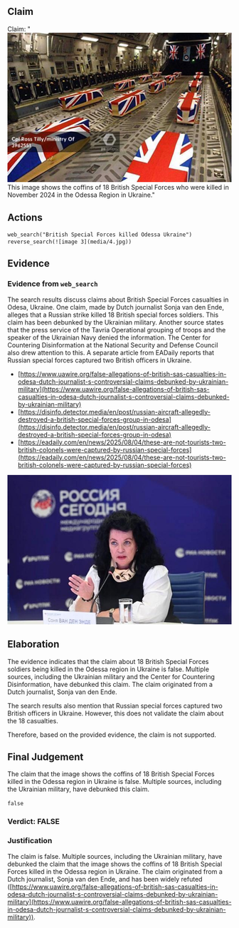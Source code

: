 ## Claim
Claim: "![image 3](media/4.jpg) This image shows the coffins of 18 British Special Forces who were killed in November 2024 in the Odessa Region in Ukraine."

## Actions
```
web_search("British Special Forces killed Odessa Ukraine")
reverse_search(![image 3](media/4.jpg))
```

## Evidence
### Evidence from `web_search`
The search results discuss claims about British Special Forces casualties in Odesa, Ukraine. One claim, made by Dutch journalist Sonja van den Ende, alleges that a Russian strike killed 18 British special forces soldiers. This claim has been debunked by the Ukrainian military. Another source states that the press service of the Tavria Operational grouping of troops and the speaker of the Ukrainian Navy denied the information. The Center for Countering Disinformation at the National Security and Defense Council also drew attention to this. A separate article from EADaily reports that Russian special forces captured two British officers in Ukraine.

*   [https://www.uawire.org/false-allegations-of-british-sas-casualties-in-odesa-dutch-journalist-s-controversial-claims-debunked-by-ukrainian-military](https://www.uawire.org/false-allegations-of-british-sas-casualties-in-odesa-dutch-journalist-s-controversial-claims-debunked-by-ukrainian-military)
*   [https://disinfo.detector.media/en/post/russian-aircraft-allegedly-destroyed-a-british-special-forces-group-in-odesa](https://disinfo.detector.media/en/post/russian-aircraft-allegedly-destroyed-a-british-special-forces-group-in-odesa)
*   [https://eadaily.com/en/news/2025/08/04/these-are-not-tourists-two-british-colonels-were-captured-by-russian-special-forces](https://eadaily.com/en/news/2025/08/04/these-are-not-tourists-two-british-colonels-were-captured-by-russian-special-forces)

![image 1595](media/2025-08-07_18-53-1754592782-712556.jpg)


## Elaboration
The evidence indicates that the claim about 18 British Special Forces soldiers being killed in the Odessa region in Ukraine is false. Multiple sources, including the Ukrainian military and the Center for Countering Disinformation, have debunked this claim. The claim originated from a Dutch journalist, Sonja van den Ende.

The search results also mention that Russian special forces captured two British officers in Ukraine. However, this does not validate the claim about the 18 casualties.

Therefore, based on the provided evidence, the claim is not supported.


## Final Judgement
The claim that the image shows the coffins of 18 British Special Forces killed in the Odessa region in Ukraine is false. Multiple sources, including the Ukrainian military, have debunked this claim.

`false`

### Verdict: FALSE

### Justification
The claim is false. Multiple sources, including the Ukrainian military, have debunked the claim that the image shows the coffins of 18 British Special Forces killed in the Odessa region in Ukraine. The claim originated from a Dutch journalist, Sonja van den Ende, and has been widely refuted ([https://www.uawire.org/false-allegations-of-british-sas-casualties-in-odesa-dutch-journalist-s-controversial-claims-debunked-by-ukrainian-military](https://www.uawire.org/false-allegations-of-british-sas-casualties-in-odesa-dutch-journalist-s-controversial-claims-debunked-by-ukrainian-military)).
